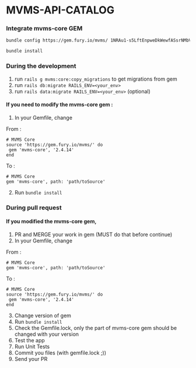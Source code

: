 # MVMS-API-CATALOG

### Integrate mvms-core GEM ###
```bash
bundle config https://gem.fury.io/mvms/ 1NRAu1-s5LftEnpweDkWewfASsrNMbVmaQ
```

```bash 
bundle install
```

### During the development ###

1) run ```rails g mvms:core:copy_migrations``` to get migrations from gem
2) run ```rails db:migrate RAILS_ENV=<your_env>```
3) run ```rails data:migrate RAILS_ENV=<your_env>``` (optional)

#### If you need to modify the mvms-core gem :
1) In your Gemfile, change

From :
```
# MVMS Core
source 'https://gem.fury.io/mvms/' do
 gem 'mvms-core', '2.4.14'
end
```

To :
```
# MVMS Core
gem 'mvms-core', path: 'path/toSource'
```

2) Run ```bundle install```

### During pull request ###

#### If you modified the mvms-core gem,
1) PR and MERGE your work in gem (MUST do that before continue)
2) In your Gemfile, change

From :
```
# MVMS Core
gem 'mvms-core', path: 'path/toSource'
```

To :
```
# MVMS Core
source 'https://gem.fury.io/mvms/' do
 gem 'mvms-core', '2.4.14'
end
```
3) Change version of gem
4) Run ```bundle install```
5) Check the Gemfile.lock, only the part of mvms-core gem should be changed with your version
6) Test the app
7) Run Unit Tests
8) Commit you files (with gemfile.lock ;))
9) Send your PR
